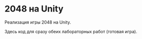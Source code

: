# 2048 на Unity

Реализация игры 2048 на Unity.

Здесь код для сразу обеих лабораторных работ (готовая игра).
